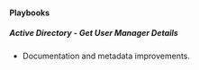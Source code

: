 
#### Playbooks
##### Active Directory - Get User Manager Details
- Documentation and metadata improvements.
